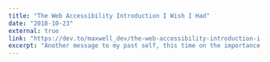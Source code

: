 ```yaml
---
title: "The Web Accessibility Introduction I Wish I Had"
date: "2018-10-23"
external: true
link: "https://dev.to/maxwell_dev/the-web-accessibility-introduction-i-wish-i-had-4ope"
excerpt: "Another message to my past self, this time on the importance of accessibility, how to achieve it, and how to test it."
---
```

